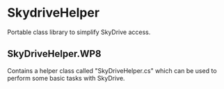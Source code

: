 SkydriveHelper
==============

Portable class library to simplify SkyDrive access.

SkyDriveHelper.WP8
------------------

Contains a helper class called "SkyDriveHelper.cs" which can be used to perform some basic tasks with SkyDrive.

